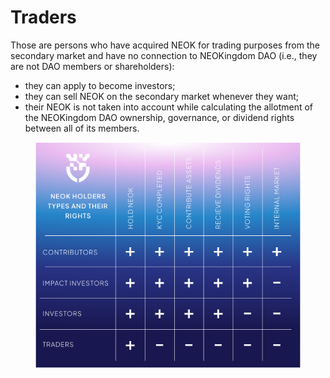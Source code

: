 # Traders

Those are persons who have acquired NEOK for trading purposes from the secondary market and have no connection to NEOKingdom DAO (i.e., they are not DAO members or shareholders):

* they can apply to become investors;
* they can sell NEOK on the secondary market whenever they want;
* their NEOK is not taken into account while calculating the allotment of the NEOKingdom DAO ownership, governance, or dividend rights between all of its members.

<figure><img src="../../../.gitbook/assets/image (2).png" alt=""><figcaption></figcaption></figure>
